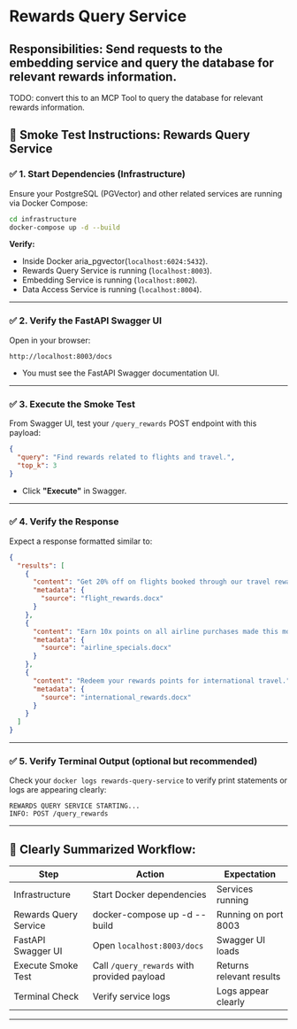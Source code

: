 # Rewards Query Service
## Responsibilities: Send requests to the embedding service and query the database for relevant rewards information.

TODO: convert this to an MCP Tool to query the database for relevant rewards information.

## 🚀 **Smoke Test Instructions: Rewards Query Service**

### ✅ **1. Start Dependencies (Infrastructure)**

Ensure your PostgreSQL (PGVector) and other related services are running via Docker Compose:

```bash
cd infrastructure
docker-compose up -d --build
```

**Verify:**
- Inside Docker aria_pgvector(`localhost:6024:5432`).
- Rewards Query Service is running (`localhost:8003`).
- Embedding Service is running (`localhost:8002`).
- Data Access Service is running (`localhost:8004`).
---

### ✅ **2. Verify the FastAPI Swagger UI**

Open in your browser:

```
http://localhost:8003/docs
```

- You must see the FastAPI Swagger documentation UI.

---

### ✅ **3. Execute the Smoke Test**

From Swagger UI, test your `/query_rewards` POST endpoint with this payload:

```json
{
  "query": "Find rewards related to flights and travel.",
  "top_k": 3
}
```

- Click **"Execute"**  in Swagger.

---

### ✅ **4. Verify the Response**

Expect a response formatted similar to:

```json
{
  "results": [
    {
      "content": "Get 20% off on flights booked through our travel rewards partner.",
      "metadata": {
        "source": "flight_rewards.docx"
      }
    },
    {
      "content": "Earn 10x points on all airline purchases made this month.",
      "metadata": {
        "source": "airline_specials.docx"
      }
    },
    {
      "content": "Redeem your rewards points for international travel.",
      "metadata": {
        "source": "international_rewards.docx"
      }
    }
  ]
}
```

---

### ✅ **5. Verify Terminal Output (optional but recommended)**

Check your `docker logs rewards-query-service` to verify print statements or logs are appearing clearly:

```
REWARDS QUERY SERVICE STARTING...
INFO: POST /query_rewards
```

---

## 🚩 **Clearly Summarized Workflow:**

| Step                      | Action                                                    | Expectation                  |
|---------------------------|-----------------------------------------------------------|------------------------------|
| Infrastructure            | Start Docker dependencies                                 | Services running             |
| Rewards Query Service     | docker-compose up -d --build                              | Running on port 8003         |
| FastAPI Swagger UI        | Open `localhost:8003/docs`                                | Swagger UI loads             |
| Execute Smoke Test        | Call `/query_rewards` with provided payload               | Returns relevant results     |
| Terminal Check            | Verify service logs                                       | Logs appear clearly          |

---